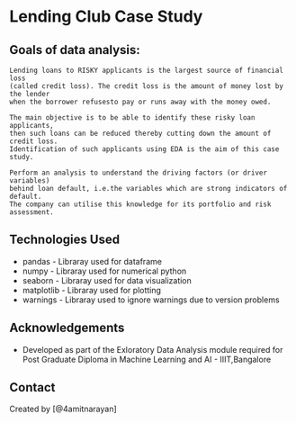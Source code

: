 # Lending Club Case Study

## Goals of data analysis:   

``` 
Lending loans to RISKY applicants is the largest source of financial loss
(called credit loss). The credit loss is the amount of money lost by the lender 
when the borrower refusesto pay or runs away with the money owed.  

The main objective is to be able to identify these risky loan applicants, 
then such loans can be reduced thereby cutting down the amount of credit loss. 
Identification of such applicants using EDA is the aim of this case study.   

Perform an analysis to understand the driving factors (or driver variables)
behind loan default, i.e.the variables which are strong indicators of default.  
The company can utilise this knowledge for its portfolio and risk assessment. 

```
## Technologies Used
- pandas - Libraray used for dataframe
- numpy - Libraray used for numerical python
- seaborn - Libraray used for data visualization
- matplotlib - Libraray used for plotting
- warnings - Libraray used to ignore warnings due to version problems

## Acknowledgements
- Developed as part of the Exloratory Data Analysis module required for Post Graduate Diploma in Machine Learning and AI - IIIT,Bangalore


## Contact
Created by [@4amitnarayan]
